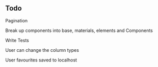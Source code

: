 ## Todo

Pagination

Break up components into base, materials, elements and Components

Write Tests

User can change the column types

User favourites saved to localhost
